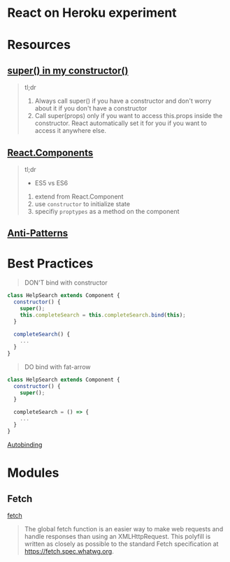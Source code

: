 # React on Heroku experiment

# Resources

## [super() in my constructor()](http://cheng.logdown.com/posts/2016/03/26/683329)

>tl;dr
>1. Always call super() if you have a constructor and don't worry about it if you don't have a constructor
>2. Call super(props) only if you want to access this.props inside the constructor. React automatically set it for you if you want to access it anywhere else.

## [React.Components](http://blog.revathskumar.com/2016/02/reactjs-writing-in-es6.html)

>tl;dr
>* ES5 vs ES6
> 1. extend from React.Component
> 2. use `constructor` to initialize state
> 3. specifiy `proptypes` as a method on the component

## [Anti-Patterns](https://medium.com/@esamatti/react-js-pure-render-performance-anti-pattern-fb88c101332f#.opzuzj632)

# Best Practices

>DON'T bind with constructor

```js
class HelpSearch extends Component {
  constructor() {
    super();
    this.completeSearch = this.completeSearch.bind(this);
  }

  completeSearch() {
    ...
  }
}
```

>DO bind with fat-arrow

```js
class HelpSearch extends Component {
  constructor() {
    super();
  }

  completeSearch = () => {
    ...
  }
}
```

[Autobinding](https://facebook.github.io/react/blog/2015/01/27/react-v0.13.0-beta-1.html#autobinding)

# Modules

## Fetch

[fetch](https://github.com/github/fetch)
>The global fetch function is an easier way to make web requests and handle responses than using an XMLHttpRequest. This polyfill is written as closely as possible to the standard Fetch specification at https://fetch.spec.whatwg.org.

